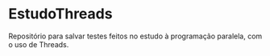 # EstudoThreads

Repositório para salvar testes feitos no estudo à programação paralela, com o uso de Threads.
